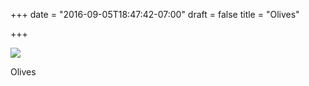 +++
date = "2016-09-05T18:47:42-07:00"
draft = false
title = "Olives"

+++

![](https://d17enza3bfujl8.cloudfront.net/20160815_01_04.jpg)

Olives
